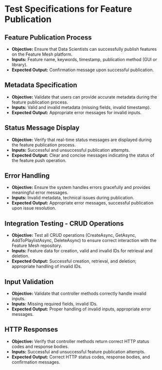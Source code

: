 # Test Specifications for Feature Publication

## Feature Publication Process
- **Objective:** Ensure that Data Scientists can successfully publish features on the Feature Mesh platform.
- **Inputs:** Feature name, keywords, timestamp, publication method (GUI or library).
- **Expected Output:** Confirmation message upon successful publication.

## Metadata Specification
- **Objective:** Validate that users can provide accurate metadata during the feature publication process.
- **Inputs:** Valid and invalid metadata (missing fields, invalid timestamp).
- **Expected Output:** Appropriate error messages for invalid inputs.

## Status Message Display
- **Objective:** Verify that real-time status messages are displayed during the feature publication process.
- **Inputs:** Successful and unsuccessful publication attempts.
- **Expected Output:** Clear and concise messages indicating the status of the feature push operation.

## Error Handling
- **Objective:** Ensure the system handles errors gracefully and provides meaningful error messages.
- **Inputs:** Invalid metadata, technical issues during publication.
- **Expected Output:** Appropriate error messages, successful publication upon issue resolution.

## Integration Testing - CRUD Operations
- **Objective:** Test all CRUD operations (CreateAsync, GetAsync, AddToPlaylistAsync, DeleteAsync) to ensure correct interaction with the Feature Mesh repository.
- **Inputs:** Feature data for creation, valid and invalid IDs for retrieval and deletion.
- **Expected Output:** Successful creation, retrieval, and deletion; appropriate handling of invalid IDs.

## Input Validation
- **Objective:** Validate that controller methods correctly handle invalid inputs.
- **Inputs:** Missing required fields, invalid IDs.
- **Expected Output:** Proper handling of invalid inputs, appropriate error messages.

## HTTP Responses
- **Objective:** Verify that controller methods return correct HTTP status codes and response bodies.
- **Inputs:** Successful and unsuccessful feature publication attempts.
- **Expected Output:** Correct HTTP status codes, response bodies, and confirmation messages.
